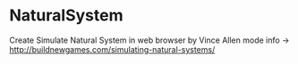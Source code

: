 # NaturalSystem

Create Simulate Natural System in web browser by Vince Allen mode info  -> http://buildnewgames.com/simulating-natural-systems/


